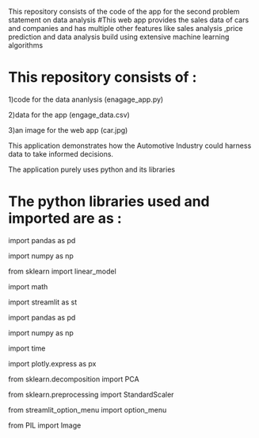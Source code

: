 This repository consists of the code of the app for the second problem statement on data analysis
#This web app provides the sales data of cars and companies and has multiple other features like sales analysis ,price prediction and data analysis build using extensive machine learning algorithms 
# This repository consists of :

1)code for the data ananlysis (enagage_app.py)

2)data for the app (engage_data.csv)

3)an image for the web app (car.jpg)



This application demonstrates how the Automotive Industry could harness data to take informed decisions.

The application purely uses python and its libraries

# The python libraries used and imported are as  :

import pandas as pd 

import numpy as np

from sklearn import linear_model 

import math 

import streamlit as st

import pandas as pd

import numpy as np

import time

import plotly.express as px

from sklearn.decomposition import PCA

from sklearn.preprocessing import StandardScaler

from streamlit_option_menu import option_menu

from PIL import Image
